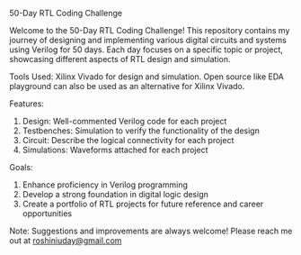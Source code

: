50-Day RTL Coding Challenge

Welcome to  the 50-Day RTL Coding Challenge!
This repository contains my journey of designing and implementing various digital circuits and systems using Verilog for 50 days. Each day focuses on a specific topic or project, showcasing different aspects of RTL design and simulation. 

Tools Used: Xilinx Vivado for design and simulation. 
Open source like EDA playground can also be used as an alternative for Xilinx Vivado.

Features:
1. Design: Well-commented Verilog code for each project
2. Testbenches: Simulation to verify the functionality of the design
3. Circuit: Describe the logical connectivity for each project
4. Simulations: Waveforms attached for each project

Goals:
1. Enhance proficiency in Verilog programming
2. Develop a strong foundation in digital logic design
3. Create a portfolio of RTL projects for future reference and career opportunities

Note:
Suggestions and improvements are always welcome! Please reach me out at roshiniuday@gmail.com 
